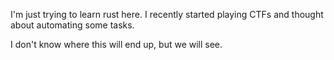 I'm just trying to learn rust here. I recently started playing CTFs and thought about automating some tasks.

I don't know where this will end up, but we will see.